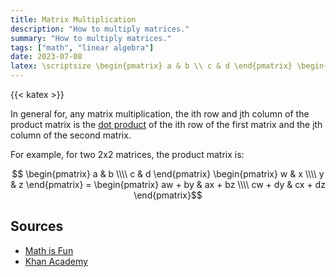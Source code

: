 ```yaml
---
title: Matrix Multiplication
description: "How to multiply matrices."
summary: "How to multiply matrices."
tags: ["math", "linear algebra"]
date: 2023-07-08
latex: \scriptsize \begin{pmatrix} a & b \\ c & d \end{pmatrix} \begin{pmatrix} w & x \\ y & z \end{pmatrix} = \begin{pmatrix} aw + by & ax + bz \\ cw + dy & cx + dz \end{pmatrix}
---
```


{{< katex >}}

In general for, any matrix multiplication, the ith row and jth column of the product matrix is the [dot product](/formulas/dot-product) of the ith row of the first matrix and the jth column of the second matrix.

For example, for two 2x2 matrices, the product matrix is:

$$ \begin{pmatrix} a & b \\\\ c & d \end{pmatrix} \begin{pmatrix} w & x \\\\ y & z \end{pmatrix} = \begin{pmatrix} aw + by & ax + bz \\\\ cw + dy & cx + dz \end{pmatrix}$$


## Sources

- [Math is Fun](https://www.mathsisfun.com/algebra/matrix-multiplying.html)
- [Khan Academy](https://www.khanacademy.org/math/precalculus/x9e81a4f98389efdf:matrices/x9e81a4f98389efdf:multiplying-matrices-by-matrices/a/multiplying-matrices)
